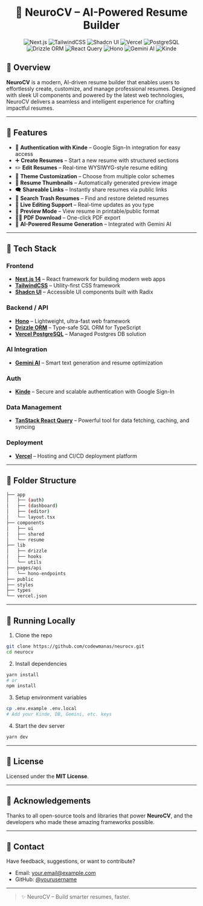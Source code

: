 <h1 align="center"> 🧠 NeuroCV – AI-Powered Resume Builder</h1>

<div align="center">

![Next.js](https://img.shields.io/badge/Next.js-000000?style=for-the-badge\&logo=nextdotjs\&logoColor=white)
![TailwindCSS](https://img.shields.io/badge/TailwindCSS-06B6D4?style=for-the-badge\&logo=tailwindcss\&logoColor=white)
![Shadcn UI](https://img.shields.io/badge/Shadcn_UI-black?style=for-the-badge\&logo=Vercel\&logoColor=white)
![Vercel](https://img.shields.io/badge/Vercel-000000?style=for-the-badge\&logo=vercel\&logoColor=white)
![PostgreSQL](https://img.shields.io/badge/PostgreSQL-336791?style=for-the-badge\&logo=postgresql\&logoColor=white)
![Drizzle ORM](https://img.shields.io/badge/Drizzle_ORM-3A0CA3?style=for-the-badge)
![React Query](https://img.shields.io/badge/TanStack_React_Query-FF4154?style=for-the-badge\&logo=reactquery\&logoColor=white)
![Hono](https://img.shields.io/badge/Hono-EE4B2B?style=for-the-badge)
![Gemini AI](https://img.shields.io/badge/Gemini_AI-4285F4?style=for-the-badge\&logo=google)
![Kinde](https://img.shields.io/badge/Kinde_Auth-5A4FCF?style=for-the-badge)
</div>

## 🚀 Overview

**NeuroCV** is a modern, AI-driven resume builder that enables users to effortlessly create, customize, and manage professional resumes. Designed with sleek UI components and powered by the latest web technologies, NeuroCV delivers a seamless and intelligent experience for crafting impactful resumes.

---

## 🌟 Features

* 🔐 **Authentication with Kinde** – Google Sign-In integration for easy access
* ➕ **Create Resumes** – Start a new resume with structured sections
* ✏️ **Edit Resumes** – Real-time WYSIWYG-style resume editing
* 🎨 **Theme Customization** – Choose from multiple color schemes
* 📸 **Resume Thumbnails** – Automatically generated preview image
* 🗨️ **Shareable Links** – Instantly share resumes via public links
* 🔎 **Search Trash Resumes** – Find and restore deleted resumes
* 📡 **Live Editing Support** – Real-time updates as you type
* 🔗 **Preview Mode** – View resume in printable/public format
* 👨‍💻 **PDF Download** – One-click PDF export
* 🤖 **AI-Powered Resume Generation** – Integrated with Gemini AI

---

## 🧰 Tech Stack

### Frontend

* **[Next.js 14](https://nextjs.org/)** – React framework for building modern web apps
* **[TailwindCSS](https://tailwindcss.com/)** – Utility-first CSS framework
* **[Shadcn UI](https://ui.shadcn.com/)** – Accessible UI components built with Radix

### Backend / API

* **[Hono](https://hono.dev/)** – Lightweight, ultra-fast web framework
* **[Drizzle ORM](https://orm.drizzle.team/)** – Type-safe SQL ORM for TypeScript
* **[Vercel PostgreSQL](https://vercel.com/postgres)** – Managed Postgres DB solution

### AI Integration

* **[Gemini AI](https://deepmind.google/technologies/gemini/)** – Smart text generation and resume optimization

### Auth

* **[Kinde](https://kinde.com/)** – Secure and scalable authentication with Google Sign-In

### Data Management

* **[TanStack React Query](https://tanstack.com/query/latest)** – Powerful tool for data fetching, caching, and syncing

### Deployment

* **[Vercel](https://vercel.com/)** – Hosting and CI/CD deployment platform

---

## 📂 Folder Structure

```bash
├── app
│   ├── (auth)
│   ├── (dashboard)
│   ├── (editor)
│   └── layout.tsx
├── components
│   ├── ui
│   ├── shared
│   └── resume
├── lib
│   ├── drizzle
│   ├── hooks
│   └── utils
├── pages/api
│   └── hono-endpoints
├── public
├── styles
├── types
└── vercel.json
```

---

## 🧪 Running Locally

1. Clone the repo

```bash
git clone https://github.com/codewmanas/neurocv.git
cd neurocv
```

2. Install dependencies

```bash
yarn install
# or
npm install
```

3. Setup environment variables

```bash
cp .env.example .env.local
# Add your Kinde, DB, Gemini, etc. keys
```

4. Start the dev server

```bash
yarn dev
```

---

## 📜 License

Licensed under the **MIT License**.

---

## 🙌 Acknowledgements

Thanks to all open-source tools and libraries that power **NeuroCV**, and the developers who made these amazing frameworks possible.

---

## 📧 Contact

Have feedback, suggestions, or want to contribute?

* Email: [your.email@example.com](mailto:manas.kolaskar@somaiya.edu)
* GitHub: [@yourusername](https://github.com/codewmanas)

---

> ✨ NeuroCV – Build smarter resumes, faster.
